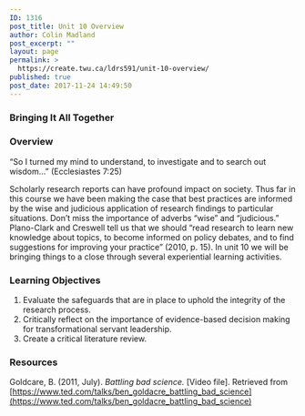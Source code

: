 ```yaml
---
ID: 1316
post_title: Unit 10 Overview
author: Colin Madland
post_excerpt: ""
layout: page
permalink: >
  https://create.twu.ca/ldrs591/unit-10-overview/
published: true
post_date: 2017-11-24 14:49:50
---
```

### Bringing It All Together

### Overview

“So I turned my mind to understand, to investigate and to search out wisdom…” (Ecclesiastes 7:25)

Scholarly research reports can have profound impact on society.  Thus far in this course we have been making the case that best practices are informed by the wise and judicious application of research findings to particular situations.  Don’t miss the importance of adverbs “wise” and “judicious.”  Plano-Clark and Creswell tell us that we should “read research to learn new knowledge about topics, to become informed on policy debates, and to find suggestions for improving your practice” (2010, p. 15).  In unit 10 we will be bringing things to a close through several experiential learning activities.

### Learning Objectives

1. Evaluate the safeguards that are in place to uphold the integrity of the research process.  
2. Critically reflect on the importance of evidence-based decision making for transformational servant leadership.  
3. Create a critical literature review.

### Resources

Goldcare, B. (2011, July). _Battling bad science._ [Video file]. Retrieved from [https://www.ted.com/talks/ben_goldacre_battling_bad_science](https://www.ted.com/talks/ben_goldacre_battling_bad_science)